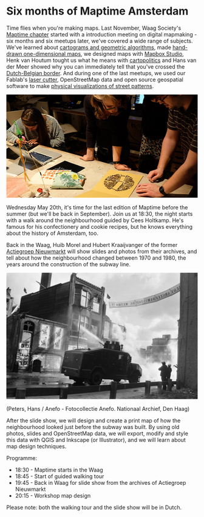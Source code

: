 # Six months of Maptime Amsterdam

Time flies when you're making maps. Last November, Waag Society's [Maptime chapter](http://maptime-ams.github.io) started with a introduction meeting on digital mapmaking - six months and six meetups later, we've covered a wide range of subjects. We've learned about [cartograms and geometric algorithms](https://www.waag.org/en/blog/cartograms-and-one-dimensional-maps), made [hand-drawn one-dimensional maps](https://github.com/maptime-ams/one-dimensional-maps), we designed maps with [Mapbox Studio](https://www.mapbox.com/mapbox-studio/), Henk van Houtum tought us what he means with [cartopolitics](https://compasstocartopolitics.wordpress.com/) and Hans van der Meer showed why you can immediately tell that you've crossed the [Dutch-Belgian border](https://www.rijksmuseum.nl/en/document-nederland-2014). And during one of the last meetups, we used our Fablab's [laser cutter](http://fablab.waag.org/machine/laser-cutter), OpenStreetMap data and open source geospatial software to make [physical visualizations of street patterns](http://maptime-ams.github.io/street-patterns/).

![](budapest.jpg)

Wednesday May 20th, it's time for the last edition of Maptime before the summer (but we'll be back in September). Join us at 18:30, the night starts with a walk around the neighbourhood guided by Cees Holtkamp. He's famous for his confectionery and cookie recipes, but he knows everything about the history of Amsterdam, too.

Back in the Waag, Huib Morel and Hubert Kraaijvanger of the former [Actiegroep Nieuwmarkt](http://www.npo.nl/andere-tijden/24-03-2015/VPWON_1236042) will show slides and photos from their archives, and tell about how the neighbourhood changed between 1970 and 1980, the years around the construction of the subway line.

![](nieuwmarktrellen.jpg)

(Peters, Hans / Anefo - Fotocollectie Anefo. Nationaal Archief, Den Haag)

After the slide show, we will design and create a print map of how the neighbourhood looked just before the subway was built. By using old photos, slides and OpenStreetMap data, we will export, modify and style this data with QGIS and Inkscape (or Illustrator), and we will learn about map design techniques. 

Programme:

- 18:30 - Maptime starts in the Waag
- 18:45 - Start of guided walking tour
- 19:45 - Back in Waag for slide show from the archives of Actiegroep Nieuwmarkt
- 20:15 - Workshop map design

Please note: both the walking tour and the slide show will be in Dutch.
